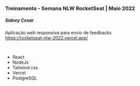 <h3>Treinamento - Semana NLW RocketSeat | Maio 2022</h3>

<h5>Sidney Cesar</h5>

Aplicação web responsiva para envio de feedbacks <br />
https://rocketseat-nlw-2022.vercel.app/

<br />

* React
* NodeJs
* Tailwind css
* Vercel
* PostgreSQL
